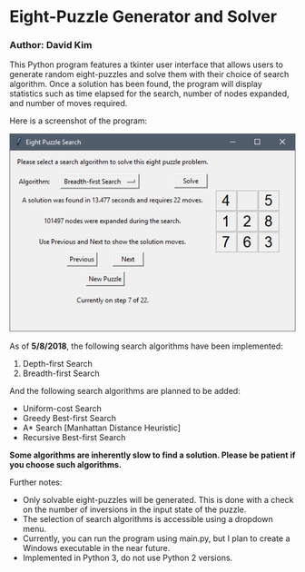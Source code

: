 # Eight-Puzzle Generator and Solver
### Author: David Kim

This Python program features a tkinter user interface that allows users to generate random eight-puzzles and solve them with their choice of search algorithm. Once a solution has been found, the program will display statistics such as time elapsed for the search, number of nodes expanded, and number of moves required.

Here is a screenshot of the program:

![alt text](https://raw.githubusercontent.com/sdkavid/eightPuzzleSearch/master/src/img/screenshot.png "Screenshot")

As of **5/8/2018**, the following search algorithms have been implemented:  
1. Depth-first Search
2. Breadth-first Search

And the following search algorithms are planned to be added:  
* Uniform-cost Search
* Greedy Best-first Search
* A* Search [Manhattan Distance Heuristic]
* Recursive Best-first Search

**Some algorithms are inherently slow to find a solution. Please be patient if you choose such algorithms.**

Further notes:  
  * Only solvable eight-puzzles will be generated. This is done with a check on the number of inversions in the input state of the puzzle.
  * The selection of search algorithms is accessible using a dropdown menu.
  * Currently, you can run the program using main.py, but I plan to create a Windows executable in the near future.
  * Implemented in Python 3, do not use Python 2 versions.